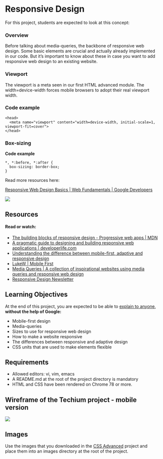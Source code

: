 # Responsive Design



For this project, students are expected to look at this concept:

### Overview

Before talking about media-queries, the backbone of responsive web design. Some basic elements are crucial and actually already implemented in our code. But it’s important to know about these in case you want to add responsive web design to an existing website.

### Viewport

The viewport is a meta seen in our first HTML advanced module. The width=device-width forces mobile browsers to adopt their real viewport width.

### Code example

```
<head>
  <meta name="viewport" content="width=device-width, initial-scale=1, viewport-fit=cover">
</head>
```

### Box-sizing

<b>Code example</b>

```
*, *:before, *:after {
  box-sizing: border-box;
}
```

Read more resources here:

[Responsive Web Design Basics | Web Fundamentals | Google Developers](https://web.dev/responsive-web-design-basics/)




![](https://i.imgur.com/bik0MxU.jpg)


## Resources

#### Read or watch:

- [The building blocks of responsive design - Progressive web apps | MDN](https://developer.mozilla.org/en-US/docs/Web/Progressive_web_apps/Responsive/responsive_design_building_blocks)
- [A pragmatic guide to designing and building responsive web applications | developerlife.com](https://developerlife.com/2019/08/25/guide-to-building-responsive-web-apps/)
- [Understanding the difference between mobile-first, adaptive and responsive design](https://fredericgonzalo.com/en/2017/03/01/understanding-the-difference-between-mobile-first-adaptive-and-responsive-design/)
- [LukeW | Mobile First](https://www.lukew.com/ff/entry.asp?933)
- [Media Queries | A collection of inspirational websites using media queries and responsive web design](https://mediaqueri.es/)
- [Responsive Design Newsletter](https://responsivedesign.is/newsletter/)


## Learning Objectives

At the end of this project, you are expected to be able to [explain to anyone](https://fs.blog/2012/04/feynman-technique/), <b>without the help of Google:</b>

- Mobile-first design
- Media-queries
- Sizes to use for responsive web design
- How to make a website responsive
- The differences between responsive and adaptive design
- CSS units that are used to make elements flexible


## Requirements

- Allowed editors: vi, vim, emacs
- A README.md at the root of the project directory is mandatory
- HTML and CSS have been rendered on Chrome 78 or more.


## Wireframe of the Techium project - mobile version

![](https://i.imgur.com/KZYHB2x.png)


## Images

Use the images that you downloaded in the [CSS Advanced](https://github.com/Boul3ez85/holbertonschool-web_front_end/tree/main/0x02-CSS_advanced) project and place them into an images directory at the root of the project.


